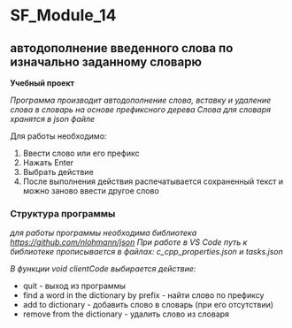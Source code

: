 # SF_Module_14
## автодополнение введенного слова по изначально заданному словарю
**Учебный проект**

*Программа производит автодополнение слова, вставку и удаление слова*
*в словарь на основе префиксного дерева*
*Слова для словаря хранятся в json файле*

Для работы необходимо:
1. Ввести слово или его префикс
2. Нажать Enter
3. Выбрать действие
4. После выполнения действия распечатывается сохраненный текст и можно заново ввести другое слово

### Структура программы
*для работы программы необходима библиотека https://github.com/nlohmann/json*
*При работе в VS Code путь к библиотеке прописывается в файлах: c_cpp_properties.json и tasks.json*

*В функции void clientCode выбирается действие:*
 - quit - выход из программы
 - find a word in the dictionary by prefix - найти слово по префиксу
 - add to dictionary - добавить слово в словарь (при его отсутствии) 
- remove from the dictionary - удалить слово из словаря
